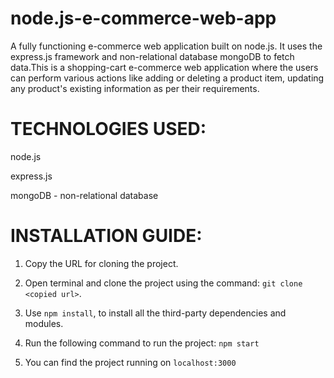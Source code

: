 # node.js-e-commerce-web-app
A fully functioning e-commerce web application built on node.js. It uses the express.js framework and non-relational database mongoDB to fetch data.This is a shopping-cart e-commerce web application where the users can perform various actions like adding or deleting a product item, updating any product's existing information as per their requirements.

##

# TECHNOLOGIES USED:

node.js

express.js

mongoDB - non-relational database

##


# INSTALLATION GUIDE:

1. Copy the URL for cloning the project.

2. Open terminal and clone the project using the command: ```git clone <copied url>```.
  
3. Use ```npm install```, to install all the third-party dependencies and modules.

4. Run the following command to run the project: ```npm start```

5. You can find the project running on ```localhost:3000```

